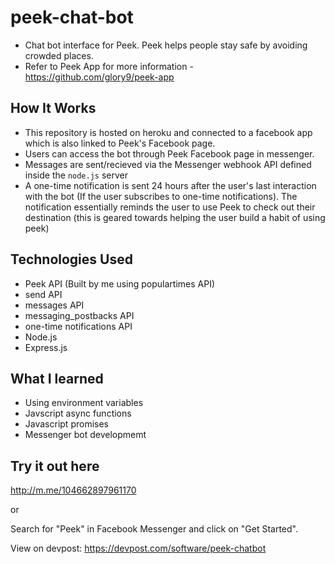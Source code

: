 # peek-chat-bot
- Chat bot interface for Peek. Peek helps people stay safe by avoiding crowded places.
- Refer to Peek App for more information - https://github.com/glory9/peek-app

## How It Works
- This repository is hosted on heroku and connected to a facebook app which is also linked to Peek's Facebook page.
- Users can access the bot through Peek Facebook page in messenger.
- Messages are sent/recieved via the Messenger webhook API defined inside the `node.js` server
- A one-time notification is sent 24 hours after the user's last interaction with the bot (If the user subscribes to one-time notifications). The notification essentially reminds the user to use Peek to check out their destination (this is geared towards helping the user build a habit of using peek)




## Technologies Used
- Peek API (Built by me using populartimes API)
- send API
- messages API
- messaging_postbacks API
- one-time notifications API
- Node.js
- Express.js

## What I learned
- Using environment variables
- Javscript async functions
- Javascript promises
- Messenger bot developmemt

## Try it out here
http://m.me/104662897961170

or 

Search for "Peek" in Facebook Messenger and click on "Get Started".

View on devpost: https://devpost.com/software/peek-chatbot
